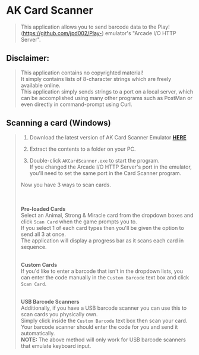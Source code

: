 # AK Card Scanner
> This application allows you to send barcode data to the Play! (https://github.com/jpd002/Play-) emulator's "Arcade I/O HTTP Server".

## Disclaimer:
> This application contains no copyrighted material!<br>
> It simply contains lists of 8-character strings which are freely available online.<br>
> This application simply sends strings to a port on a local server, which can be accomplished using many other programs such as PostMan or even directly in command-prompt using Curl.



## Scanning a card (Windows)
> 1. Download the latest version of AK Card Scanner Emulator  [**HERE**](<https://github.com/Gama-Tech/AK-Card-Scanner-Releases/releases/tag/release>)
> 
> 2. Extract the contents to a folder on your PC.
> 
> 3. Double-click `AKCardScanner.exe` to start the program.<br>
> If you changed the Arcade I/O HTTP Server's port in the emulator, you'll need to set the same port in the Card Scanner program. 
> 
> Now you have 3 ways to scan cards.<br><br><br>
>
> 
> **Pre-loaded Cards<br>**
> Select an Animal, Strong & Miracle card from the dropdown boxes and click `Scan Card` when the game prompts you to.<br>
> If you select 1 of each card types then you'll be given the option to send all 3 at once.<br>
> The application will display a progress bar as it scans each card in sequence.<br><br>
> 
> **Custom Cards**<br>
> If you'd like to enter a barcode that isn't in the dropdown lists, you can enter the code manually in the `Custom Barcode` text box and click `Scan Card`.<br><br>
> 
> **USB Barcode Scanners<br>**
> Additionally, if you have a USB barcode scanner you can use this to scan cards you physically own.<br>
> Simply click inside the `Custom Barcode` text box then scan your card.<br>
> Your barcode scanner should enter the code for you and send it automatically.<br>
> **NOTE:** The above method will only work for USB barcode scanners that emulate keyboard input.
